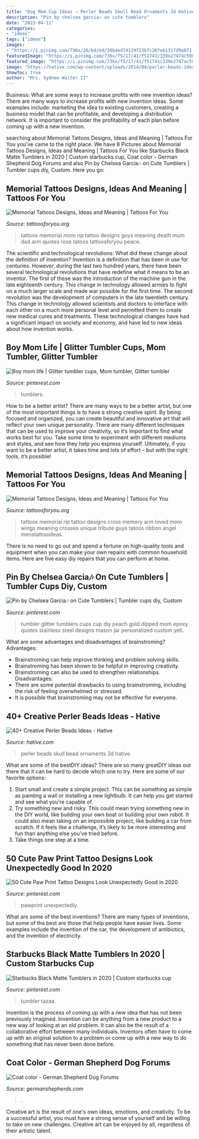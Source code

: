 ```yaml
---
title: "Dog Mom Cup Ideas ~ Perler Beads Skull Bead Ornaments 3d Hative"
description: "Pin by chelsea garcia🎶 on cute tumblers"
date: "2023-04-11"
categories:
- "ideas"
tags: ["ideas"]
images:
- "https://i.pinimg.com/736x/26/bd/ed/26bded74129f23bfc26feb131fd9a671.jpg"
featuredImage: "https://i.pinimg.com/736x/f5/17/41/f51741c339e2747ac598cd1d93372518.jpg"
featured_image: "https://i.pinimg.com/736x/f5/17/41/f51741c339e2747ac598cd1d93372518.jpg"
image: "https://hative.com/wp-content/uploads/2014/04/perler-beads-ideas/37-skull-perler-beads.JPG"
ShowToc: true
author: "Mrs. Sydnee Walter II"
---
```



Business: What are some ways to increase profits with new invention ideas?
There are many ways to increase profits with new invention ideas. Some examples include: marketing the idea to existing customers, creating a business model that can be profitable, and developing a distribution network. It is important to consider the profitability of each plan before coming up with a new invention.

	

		
searching about Memorial Tattoos Designs, Ideas and Meaning | Tattoos For You you've came to the right place. We have 8 Pictures about Memorial Tattoos Designs, Ideas and Meaning | Tattoos For You like Starbucks Black Matte Tumblers in 2020 | Custom starbucks cup, Coat color - German Shepherd Dog Forums and also Pin by Chelsea Garcia🎶 on Cute Tumblers | Tumbler cups diy, Custom. Here you go:
		
    
## Memorial Tattoos Designs, Ideas And Meaning | Tattoos For You

<img loading=lazy src="http://www.tattoosforyou.org/wp-content/uploads/2013/09/Memorial-Tattoos-For-Mom-768x1024.jpg" onerror="this.onerror=null;this.src='https://tse2.mm.bing.net/th?id=OIP.SxllKYiVkolL0vSBN1XklgHaJ4&amp;pid=15.1';" alt="Memorial Tattoos Designs, Ideas and Meaning | Tattoos For You">

_Source: tattoosforyou.org_

>tattoos memorial mom rip tattoo designs guys meaning death mum dad arm quotes rose tatoos tattoosforyou peace. 

	

The scientific and technological revolutions: What did these change about the definition of invention?
Invention is a definition that has been in use for centuries. However, during the last two hundred years, there have been several technological revolutions that have redefine what it means to be an inventor. The first of these was the introduction of the machine gun in the late eighteenth century. This change in technology allowed armies to fight on a much larger scale and made war possible for the first time. The second revolution was the development of computers in the late twentieth century. This change in technology allowed scientists and doctors to interface with each other on a much more personal level and permitted them to create new medical cures and treatments. These technological changes have had a significant impact on society and economy, and have led to new ideas about how invention works.

    
## Boy Mom Life | Glitter Tumbler Cups, Mom Tumbler, Glitter Tumbler

<img loading=lazy src="https://i.pinimg.com/736x/26/bd/ed/26bded74129f23bfc26feb131fd9a671.jpg" onerror="this.onerror=null;this.src='https://tse2.mm.bing.net/th?id=OIP.g0jhoJLITjrwh8Y4ZH0hmQHaJ3&amp;pid=15.1';" alt="Boy mom life | Glitter tumbler cups, Mom tumbler, Glitter tumbler">

_Source: pinterest.com_

>tumblers. 

	

How to be a better artist?
There are many ways to be a better artist, but one of the most important things is to have a strong creative spirit. By being focused and organized, you can create beautiful and innovative art that will reflect your own unique personality. There are many different techniques that can be used to improve your creativity, so it’s important to find what works best for you. Take some time to experiment with different mediums and styles, and see how they help you express yourself. Ultimately, if you want to be a better artist, it takes time and lots of effort – but with the right tools, it’s possible!

    
## Memorial Tattoos Designs, Ideas And Meaning | Tattoos For You

<img loading=lazy src="http://www.tattoosforyou.org/wp-content/uploads/2013/09/Memorial-Cross-Tattoos.jpg" onerror="this.onerror=null;this.src='https://tse3.mm.bing.net/th?id=OIP.EXIfJYwPd8cbFqD4qvlyTwHaL6&amp;pid=15.1';" alt="Memorial Tattoos Designs, Ideas and Meaning | Tattoos For You">

_Source: tattoosforyou.org_

>tattoos memorial rip tattoo designs cross memory arm loved mom wings meaning crosses unique tribute guys tatoos ribbon angel menstattooideas. 

	

There is no need to go out and spend a fortune on high-quality tools and equipment when you can make your own repairs with common household items. Here are five easy diy repairs that you can perform at home.

    
## Pin By Chelsea Garcia🎶 On Cute Tumblers | Tumbler Cups Diy, Custom

<img loading=lazy src="https://i.pinimg.com/736x/18/16/59/18165974acab3720a349e69a29081f84.jpg" onerror="this.onerror=null;this.src='https://tse4.mm.bing.net/th?id=OIP.f9MAwpW3ICJD-6AR1IQr6AHaJ4&amp;pid=15.1';" alt="Pin by Chelsea Garcia🎶 on Cute Tumblers | Tumbler cups diy, Custom">

_Source: pinterest.com_

>tumbler glitter tumblers cups cup diy peach gold dipped mom epoxy quotes stainless steel designs mason jar personalized custom yeti. 

	

What are some advantages and disadvantages of brainstroming?
Advantages: 
- Brainstroming can help improve thinking and problem solving skills. 
- Brainstroming has been shown to be helpful in improving creativity. 
- Brainstroming can also be used to strengthen relationships.
Disadvantages: 
- There are some potential drawbacks to using brainstroming, including the risk of feeling overwhelmed or stressed. 
- It is possible that brainstroming may not be effective for everyone.

    
## 40+ Creative Perler Beads Ideas - Hative

<img loading=lazy src="https://hative.com/wp-content/uploads/2014/04/perler-beads-ideas/37-skull-perler-beads.JPG" onerror="this.onerror=null;this.src='https://tse2.mm.bing.net/th?id=OIP.2LhcLroN4SHfvFtVpESwwgHaHO&amp;pid=15.1';" alt="40+ Creative Perler Beads Ideas - Hative">

_Source: hative.com_

>perler beads skull bead ornaments 3d hative. 

	

What are some of the bestDIY ideas?
There are so many greatDIY ideas out there that it can be hard to decide which one to try. Here are some of our favorite options: 
1) Start small and create a simple project. This can be something as simple as painting a wall or installing a new lightbulb. It can help you get started and see what you’re capable of. 
2) Try something new and risky. This could mean trying something new in the DIY world, like building your own boat or building your own robot. It could also mean taking on an impossible project, like building a car from scratch. If it feels like a challenge, it’s likely to be more interesting and fun than anything else you’ve tried before. 
3) Take things one step at a time.

    
## 50 Cute Paw Print Tattoo Designs Look Unexpectedly Good In 2020

<img loading=lazy src="https://i.pinimg.com/736x/26/e6/a7/26e6a7e51e2cedc89f4edbd591bfa237.jpg" onerror="this.onerror=null;this.src='https://tse3.mm.bing.net/th?id=OIP.QcPkNJBaI53vCixvU90AWAHaIC&amp;pid=15.1';" alt="50 Cute Paw Print Tattoo Designs Look Unexpectedly Good in 2020">

_Source: pinterest.com_

>pawprint unexpectedly. 

	

What are some of the best inventions?
There are many types of inventions, but some of the best are those that help people have easier lives. Some examples include the invention of the car, the development of antibiotics, and the invention of electricity.

    
## Starbucks Black Matte Tumblers In 2020 | Custom Starbucks Cup

<img loading=lazy src="https://i.pinimg.com/736x/f5/17/41/f51741c339e2747ac598cd1d93372518.jpg" onerror="this.onerror=null;this.src='https://tse4.mm.bing.net/th?id=OIP.GLJ6CW7HipbrHlw9sw6irAHaJ3&amp;pid=15.1';" alt="Starbucks Black Matte Tumblers in 2020 | Custom starbucks cup">

_Source: pinterest.com_

>tumbler tazaa. 

	

Invention is the process of coming up with a new idea that has not been previously imagined. Invention can be anything from a new product to a new way of looking at an old problem. It can also be the result of a collaborative effort between many individuals. Inventors often have to come up with an original solution to a problem or come up with a new way to do something that has never been done before.

    
## Coat Color - German Shepherd Dog Forums

<img loading=lazy src="https://www.germanshepherds.com/forum/attachments/general-puppy-stuff/517921d1549642868-coat-color-d20bbcbc-0a72-409f-9135-ec8bd69e6727_1549642863324.jpeg" onerror="this.onerror=null;this.src='https://tse2.mm.bing.net/th?id=OIP.Yu0Svx_gw-djxctQK7gkggHaNI&amp;pid=15.1';" alt="Coat color - German Shepherd Dog Forums">

_Source: germanshepherds.com_

>. 

	

Creative art is the result of one's own ideas, emotions, and creativity. To be a successful artist, you must have a strong sense of yourself and be willing to take on new challenges. Creative art can be enjoyed by all, regardless of their artistic talent.

